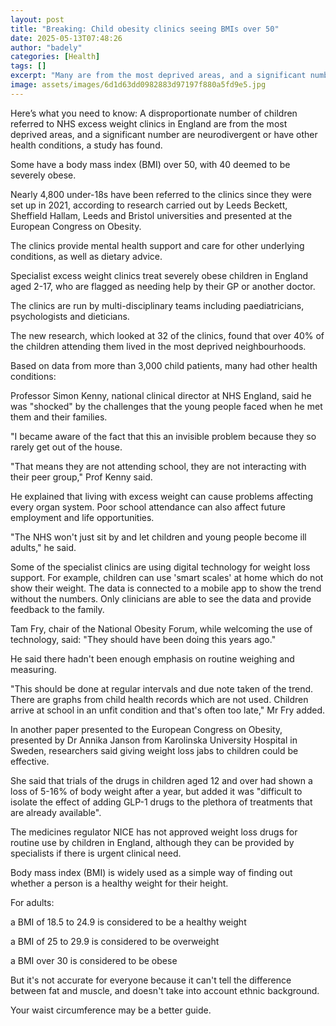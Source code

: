 ```yaml
---
layout: post
title: "Breaking: Child obesity clinics seeing BMIs over 50"
date: 2025-05-13T07:48:26
author: "badely"
categories: [Health]
tags: []
excerpt: "Many are from the most deprived areas, and a significant number are neurodivergent or have other health conditions, a study says."
image: assets/images/6d1d63dd0982883d97197f880a5fd9e5.jpg
---
```


Here’s what you need to know: A disproportionate number of children referred to NHS excess weight clinics in England are from the most deprived areas, and a significant number are neurodivergent or have other health conditions, a study has found.

Some have a body mass index (BMI) over 50, with 40 deemed to be severely obese.

Nearly 4,800 under-18s have been referred to the clinics since they were set up in 2021, according to research carried out by Leeds Beckett, Sheffield Hallam, Leeds and Bristol universities and presented at the European Congress on Obesity.

The clinics provide mental health support and care for other underlying conditions, as well as dietary advice.  

Specialist excess weight clinics treat severely obese children in England aged 2-17, who are flagged as needing help by their GP or another doctor.

The clinics are run by multi-disciplinary teams including paediatricians, psychologists and dieticians. 

The new research, which looked at 32 of the clinics, found that over 40% of the children attending them lived in the most deprived neighbourhoods.

Based on data from more than 3,000 child patients, many had other health conditions:

Professor Simon Kenny, national clinical director at NHS England, said he was "shocked" by the challenges that the young people faced when he met them and their families.

"I became aware of the fact that this an invisible problem because they so rarely get out of the house. 

"That means they are not attending school, they are not interacting with their peer group," Prof Kenny said.

He explained that living with excess weight can cause problems affecting every organ system. Poor school attendance can also affect future employment and life opportunities.

"The NHS won't just sit by and let children and young people become ill adults," he said.

Some of the specialist clinics are using digital technology for weight loss support. For example, children can use 'smart scales' at home which do not show their weight. The data is connected to a mobile app to show the trend without the numbers. Only clinicians are able to see the data and provide feedback to the family.

Tam Fry, chair of the National Obesity Forum, while welcoming the use of technology, said: "They should have been doing this years ago."

He said there hadn't been enough emphasis on routine weighing and measuring.

"This should be done at regular intervals and due note taken of the trend. There are graphs from child health records which are not used. Children arrive at school in an unfit condition and that's often too late," Mr Fry added.

In another paper presented to the European Congress on Obesity, presented by Dr Annika Janson from Karolinska University Hospital in Sweden, researchers said giving weight loss jabs to children could be effective. 

She said that trials of the drugs in children aged 12 and over had shown a loss of 5-16% of body weight after a year, but added it was "difficult to isolate the effect of adding GLP-1 drugs to the plethora of treatments that are already available".  

The medicines regulator NICE has not approved weight loss drugs for routine use by children in England, although they can be provided by specialists if there is urgent clinical need.

Body mass index (BMI) is widely used as a simple way of finding out whether a person is a healthy weight for their height.

For adults:

a BMI of 18.5 to 24.9 is considered to be a healthy weight

a BMI of 25 to 29.9 is considered to be overweight

a BMI over 30 is considered to be obese

But it's not accurate for everyone because it can't tell the difference between fat and muscle, and doesn't take into account ethnic background.

Your waist circumference may be a better guide.

